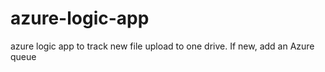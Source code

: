 # azure-logic-app
azure logic app to track new file upload to one drive. If new, add an Azure queue
